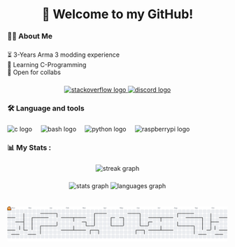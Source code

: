 <h1 align="center">👋 Welcome to my GitHub!</h1>

###

<h3 align="left">👩‍💻  About Me</h3>

###

<p align="left">⏳ 3-Years Arma 3 modding experience<br>🌱 Learning C-Programming<br>🤝 Open for collabs</p>

###

<div align="center">
  <a href="https://stackoverflow.com/users/31767462/aarcticc" target="_blank">
    <img src="https://img.shields.io/static/v1?message=Stackoverflow&logo=stackoverflow&label=&color=FE7A16&logoColor=white&labelColor=&style=for-the-badge" height="30" alt="stackoverflow logo"  />
  </a>
  <a href="https://discordapp.com/users/1103353926901837865" target="_blank">
    <img src="https://img.shields.io/static/v1?message=Discord&logo=discord&label=&color=7289DA&logoColor=white&labelColor=&style=for-the-badge" height="30" alt="discord logo"  />
  </a>
</div>

###

<h3 align="left">🛠 Language and tools</h3>

###

<div align="left">
  <img src="https://cdn.jsdelivr.net/gh/devicons/devicon/icons/c/c-original.svg" height="40" alt="c logo"  />
  <img width="12" />
  <img src="https://cdn.jsdelivr.net/gh/devicons/devicon/icons/bash/bash-original.svg" height="40" alt="bash logo"  />
  <img width="12" />
  <img src="https://cdn.jsdelivr.net/gh/devicons/devicon/icons/python/python-original-wordmark.svg" height="40" alt="python logo"  />
  <img width="12" />
  <img src="https://cdn.jsdelivr.net/gh/devicons/devicon/icons/raspberrypi/raspberrypi-original.svg" height="40" alt="raspberrypi logo"  />
</div>

###

<h3 align="left">📊   My Stats :</h3>

###

<div align="center">
  <img src="https://streak-stats.demolab.com?user=aarcticc&locale=en&mode=daily&theme=gruvbox&hide_border=false&border_radius=5&order=3" height="220" alt="streak graph"  />
</div>

###

<div align="center">
  <img src="https://github-readme-stats.vercel.app/api?username=aarcticc&hide_title=false&hide_rank=false&show_icons=true&include_all_commits=true&count_private=true&disable_animations=false&theme=gruvbox&locale=en&hide_border=false&order=1" height="150" alt="stats graph"  />
  <img src="https://github-readme-stats.vercel.app/api/top-langs?username=aarcticc&locale=en&hide_title=false&layout=compact&card_width=320&langs_count=5&theme=gruvbox&hide_border=false&order=2" height="150" alt="languages graph"  />
</div>

<br>

###

<picture>
  <source media="(prefers-color-scheme: dark)" srcset="https://raw.githubusercontent.com/aarcticc/aarcticc/output/pacman-contribution-graph-dark.svg">
  <source media="(prefers-color-scheme: light)" srcset="https://raw.githubusercontent.com/aarcticc/aarcticc/output/pacman-contribution-graph.svg">
  <img alt="pacman contribution graph" src="https://raw.githubusercontent.com/aarcticc/aarcticc/output/pacman-contribution-graph.svg">
</picture>

###
